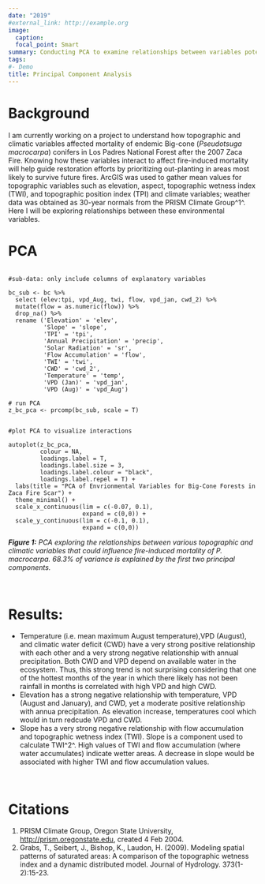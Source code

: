 ```yaml
---
date: "2019"
#external_link: http://example.org
image:
  caption: 
  focal_point: Smart
summary: Conducting PCA to examine relationships between variables potentially contributing to fire induced conifer mortality. 
tags:
#- Demo
title: Principal Component Analysis
---
```



# Background 

I am currently working on a project  to understand how topographic and climatic variables affected mortality of endemic Big-cone (*Pseudotsuga macrocarpa*) conifers in Los Padres National Forest after the 2007 Zaca Fire. Knowing how these variables interact to affect fire-induced mortality will help guide restoration efforts by prioritizing out-planting in areas most likely to survive future fires. ArcGIS was used to gather mean values for topographic variables such as elevation, aspect, topographic wetness index (TWI), and topographic position index (TPI) and climate variables; weather data was obtained as 30-year normals from the PRISM Climate Group^1^.  Here I will be exploring relationships between these environmental variables. 

# PCA 
```{r, warning = F}

#sub-data: only include columns of explanatory variables 

bc_sub <- bc %>% 
  select (elev:tpi, vpd_Aug, twi, flow, vpd_jan, cwd_2) %>% 
  mutate(flow = as.numeric(flow)) %>% 
  drop_na() %>% 
  rename ('Elevation' = 'elev',
          'Slope' = 'slope',
          'TPI' = 'tpi',
          'Annual Precipitation' = 'precip',
          'Solar Radiation' = 'sr',
          'Flow Accumulation' = 'flow',
          'TWI' = 'twi',
          'CWD' = 'cwd_2',
          'Temperature' = 'temp',
          'VPD (Jan)' = 'vpd_jan',
          'VPD (Aug)' = 'vpd_Aug')

# run PCA 
z_bc_pca <- prcomp(bc_sub, scale = T)

```

```{r, echo = F, warning = F, include = T, results = 'asis'}

#plot PCA to visualize interactions 

autoplot(z_bc_pca, 
         colour = NA, 
         loadings.label = T,
         loadings.label.size = 3,
         loadings.label.colour = "black",
         loadings.label.repel = T) +
  labs(title = "PCA of Envrionmental Variables for Big-Cone Forests in Zaca Fire Scar") +
  theme_minimal() +
  scale_x_continuous(lim = c(-0.07, 0.1),
                     expand = c(0,0)) +
  scale_y_continuous(lim = c(-0.1, 0.1),
                     expand = c(0,0))
```


***Figure 1:** PCA exploring the relationships between various topographic and climatic variables that could influence fire-induced mortality of *P. macrocarpa*. 68.3% of variance is explained by the first two principal components.*  

<br> 

# Results:

- Temperature (i.e. mean maximum August temperature),VPD (August), and climatic water deficit (CWD) have a very strong positive relationship with each other and a very strong negative relationship with annual precipitation. Both CWD and VPD depend on available water in the ecosystem. Thus, this strong trend is not surprising considering that one of the hottest months of the year in which there likely has not been rainfall in months is correlated with high VPD and high CWD.  
- Elevation has a strong negative relationship with temperature, VPD (August and January), and CWD, yet a moderate positive relationship with annua precipitation. As elevation increase, temperatures cool which would in turn redcude VPD and CWD. 
- Slope has a very strong negative relationship with flow accumulation and topographic wetness index (TWI). Slope is a component used to calculate TWI^2^. High values of TWI and flow accumulation (where water accumulates) indicate wetter areas. A decrease in slope would be associated with higher TWI and flow accumulation values.


<br>

# Citations

1. PRISM Climate Group, Oregon State University, http://prism.oregonstate.edu, created 4 Feb 2004.
2. Grabs, T., Seibert, J., Bishop, K., Laudon, H. (2009). Modeling spatial patterns of saturated areas: A comparison of the topographic wetness index and a dynamic distributed model. Journal of Hydrology. 373(1-2):15-23.


